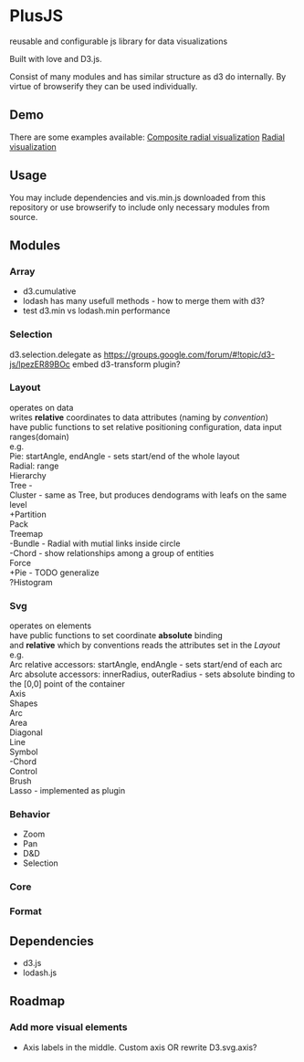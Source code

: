 # PlusJS
reusable and configurable js library for data visualizations

Built with love and D3.js.

Consist of many modules and has similar structure as d3 do internally. By virtue of browserify they can be used individually.

## Demo
There are some examples available:
[Composite radial visualization](http://daviste.com/demo/runstat)
[Radial visualization](http://daviste.com/demo/cityweather)

## Usage
You may include dependencies and vis.min.js downloaded from this repository or use browserify to include only necessary modules from source.

## Modules
### Array
- d3.cumulative
- lodash has many usefull methods - how to merge them with d3?
- test d3.min vs lodash.min performance

### Selection
  d3.selection.delegate as https://groups.google.com/forum/#!topic/d3-js/lpezER89BOc
  embed d3-transform plugin?

### Layout
  operates on data  
  writes **relative** coordinates to data attributes (naming by *convention*)  
  have public functions to set relative positioning configuration, data input ranges(domain)  
    e.g.  
      Pie: startAngle, endAngle - sets start/end of the whole layout  
      Radial: range  
  Hierarchy  
    Tree -   
    Cluster - same as Tree, but produces dendograms with leafs on the same level  
    +Partition  
    Pack  
    Treemap  
  -Bundle - Radial with mutial links inside circle  
  -Chord - show relationships among a group of entities  
  Force  
  +Pie - TODO generalize  
  ?Histogram  

### Svg
  operates on elements  
  have public functions to set coordinate **absolute** binding  
  and **relative** which by conventions reads the attributes set in the *Layout*  
    e.g.  
      Arc relative accessors: startAngle, endAngle - sets start/end of each arc  
      Arc absolute accessors: innerRadius, outerRadius - sets absolute binding to the [0,0] point of the container  
  Axis  
  Shapes  
    Arc  
    Area  
    Diagonal  
    Line  
    Symbol  
    -Chord  
  Control  
    Brush  
    Lasso - implemented as plugin  

### Behavior
  - Zoom
  - Pan
  - D&D
  - Selection

### Core
### Format

## Dependencies
- d3.js
- lodash.js
## Roadmap
### Add more visual elements
* Axis labels in the middle. Custom axis OR rewrite D3.svg.axis?
